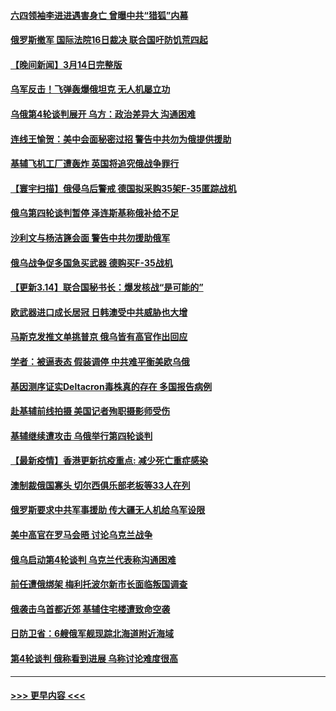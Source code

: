 #### [六四领袖李进进遇害身亡 曾曝中共“猎狐”内幕](../pages/prog202/a103374099.md?t=03151401) 
#### [俄罗斯撤军 国际法院16日裁决 联合国吁防饥荒四起](../pages/prog202/a103373990.md?t=03151401) 
#### [【晚间新闻】3月14日完整版](../pages/prog202/a103373923.md?t=03151401) 
#### [乌军反击！飞弹轰爆俄坦克 无人机屡立功](../pages/prog202/a103373963.md?t=03151401) 
#### [乌俄第4轮谈判展开 乌方：政治差异大 沟通困难](../pages/prog202/a103373708.md?t=03151401) 
#### [连线王愉贺：美中会面秘密过招 警告中共勿为俄提供援助](../pages/prog202/a103373967.md?t=03151401) 
#### [基辅飞机工厂遭轰炸 英国将追究俄战争罪行](../pages/prog202/a103373996.md?t=03151401) 
#### [【寰宇扫描】俄侵乌后警戒 德国拟采购35架F-35匿踪战机](../pages/prog202/a103373982.md?t=03151401) 
#### [俄乌第四轮谈判暂停 泽连斯基称俄补给不足](../pages/prog202/a103373842.md?t=03151401) 
#### [沙利文与杨洁篪会面 警告中共勿援助俄军](../pages/prog202/a103373840.md?t=03151401) 
#### [俄乌战争促多国急买武器 德购买F-35战机](../pages/prog202/a103373789.md?t=03151401) 
#### [【更新3.14】联合国秘书长：爆发核战“是可能的”](../pages/prog202/a103373130.md?t=03151401) 
#### [欧武器进口成长居冠 日韩澳受中共威胁也大增](../pages/prog202/a103373636.md?t=03151401) 
#### [马斯克发推文单挑普京 俄乌皆有高官作出回应](../pages/prog202/a103373713.md?t=03151401) 
#### [学者：被逼表态 假装调停 中共难平衡美欧乌俄](../pages/prog202/a103373634.md?t=03151401) 
#### [基因测序证实Deltacron毒株真的存在 多国报告病例](../pages/prog202/a103373638.md?t=03151401) 
#### [赴基辅前线拍摄 美国记者殉职摄影师受伤](../pages/prog202/a103373628.md?t=03151401) 
#### [基辅继续遭攻击 乌俄举行第四轮谈判](../pages/prog202/a103373572.md?t=03151401) 
#### [【最新疫情】香港更新抗疫重点: 减少死亡重症感染](../pages/prog202/a103373560.md?t=03151401) 
#### [澳制裁俄国寡头 切尔西俱乐部老板等33人在列](../pages/prog202/a103373567.md?t=03151401) 
#### [俄罗斯要求中共军事援助 传大疆无人机给乌军设限](../pages/prog202/a103373473.md?t=03151401) 
#### [美中高官在罗马会晤 讨论乌克兰战争](../pages/prog202/a103373413.md?t=03151401) 
#### [俄乌启动第4轮谈判 乌克兰代表称沟通困难](../pages/prog202/a103373391.md?t=03151401) 
#### [前任遭俄绑架 梅利托波尔新市长面临叛国调查](../pages/prog202/a103373329.md?t=03151401) 
#### [俄袭击乌首都近郊 基辅住宅楼遭致命空袭](../pages/prog202/a103373310.md?t=03151401) 
#### [日防卫省：6艘俄军舰现踪北海道附近海域](../pages/prog202/a103373350.md?t=03151401) 
#### [第4轮谈判 俄称看到进展 乌称讨论难度很高](../pages/prog202/a103373252.md?t=03151401) 

----
#### [ >>> 更早内容 <<< ](../indexes/prog202-earlier.md)
